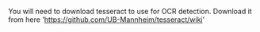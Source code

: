 You will need to download tesseract to use for OCR detection. 
Download it from here 'https://github.com/UB-Mannheim/tesseract/wiki'
